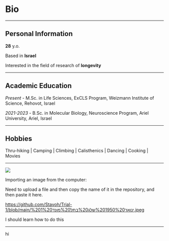 # Bio

---

## Personal Information

**28** y.o.

Based in **Israel**

Interested in the field of research of **longevity**

---

## Academic Education

_Present_ - M.Sc. in Life Sciences, ExCLS Program, Weizmann Institute of Science, Rehovot, Israel

_2021-2023_ - B.Sc. in Molecular Biology, Neuroscience Program, Ariel University, Ariel, Israel

---

## Hobbies

Thru-hiking | Camping | Climbing | Calisthenics | Dancing | Cooking | Movies

---


![](https://i.natgeofe.com/n/7bd4e32f-9caf-4f2f-96f9-aa456d99896f/MM10120_230829_14318.jpg?w=2880&h=1920)

Importing an image from the computer:

Need to upload a file and then copy the name of it in the repository, and then paste it here.

https://github.com/Stavoh/Trial-1/blob/main/ינואר%201950%20שלג%20בתל%20מונד%201%20.jpeg

I should learn how to do this

---

hi
